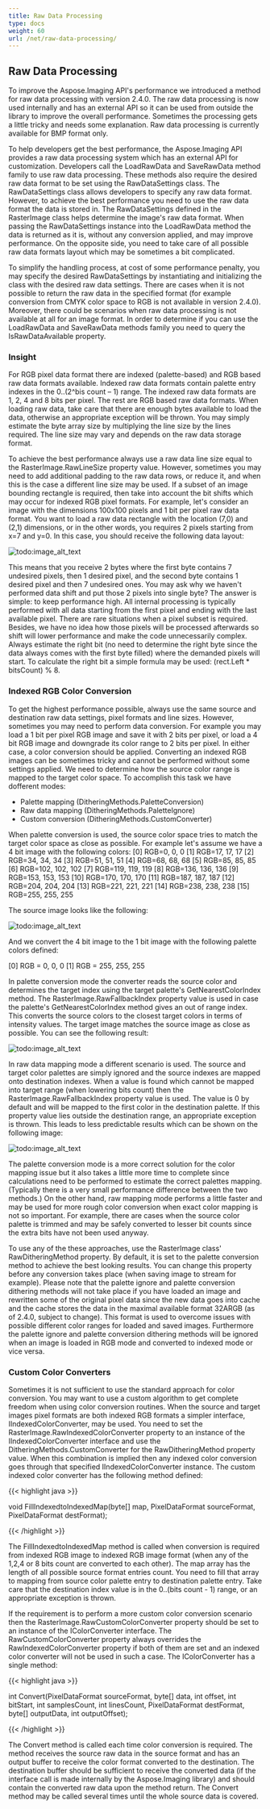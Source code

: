 ```yaml
---
title: Raw Data Processing
type: docs
weight: 60
url: /net/raw-data-processing/
---
```


## **Raw Data Processing**
To improve the Aspose.Imaging API's performance we introduced a method for raw data processing with version 2.4.0. The raw data processing is now used internally and has an external API so it can be used from outside the library to improve the overall performance. Sometimes the processing gets a little tricky and needs some explanation. Raw data processing is currently available for BMP format only.

To help developers get the best performance, the Aspose.Imaging API provides a raw data processing system which has an external API for customization. Developers call the LoadRawData and SaveRawData method family to use raw data processing. These methods also require the desired raw data format to be set using the RawDataSettings class. The RawDataSettings class allows developers to specify any raw data format. However, to achieve the best performance you need to use the raw data format the data is stored in. The RawDataSettings defined in the RasterImage class helps determine the image's raw data format. When passing the RawDataSettings instance into the LoadRawData method the data is returned as it is, without any conversion applied, and may improve performance. On the opposite side, you need to take care of all possible raw data formats layout which may be sometimes a bit complicated. 

To simplify the handling process, at cost of some performance penalty, you may specify the desired RawDataSettings by instantiating and initializing the class with the desired raw data settings. There are cases when it is not possible to return the raw data in the specified format (for example conversion from CMYK color space to RGB is not available in version 2.4.0). Moreover, there could be scenarios when raw data processing is not available at all for an image format. In order to determine if you can use the LoadRawData and SaveRawData methods family you need to query the IsRawDataAvailable property.
### **Insight**
For RGB pixel data format there are indexed (palette-based) and RGB based raw data formats available. Indexed raw data formats contain palette entry indexes in the 0..(2^bis count – 1) range. The indexed raw data formats are 1, 2, 4 and 8 bits per pixel. The rest are RGB based raw data formats. When loading raw data, take care that there are enough bytes available to load the data, otherwise an appropriate exception will be thrown. You may simply estimate the byte array size by multiplying the line size by the lines required. The line size may vary and depends on the raw data storage format. 

To achieve the best performance always use a raw data line size equal to the RasterImage.RawLineSize property value. However, sometimes you may need to add additional padding to the raw data rows, or reduce it, and when this is the case a different line size may be used. If a subset of an image bounding rectangle is required, then take into account the bit shifts which may occur for indexed RGB pixel formats. For example, let's consider an image with the dimensions 100x100 pixels and 1 bit per pixel raw data format. You want to load a raw data rectangle with the location (7,0) and (2,1) dimensions, or in the other words, you requires 2 pixels starting from x=7 and y=0. In this case, you should receive the following data layout:

![todo:image_alt_text](raw-data-processing_1.png)

This means that you receive 2 bytes where the first byte contains 7 undesired pixels, then 1 desired pixel, and the second byte contains 1 desired pixel and then 7 undesired ones. You may ask why we haven't performed data shift and put those 2 pixels into single byte? The answer is simple: to keep performance high. All internal processing is typically performed with all data starting from the first pixel and ending with the last available pixel. There are rare situations when a pixel subset is required. Besides, we have no idea how those pixels will be processed afterwards so shift will lower performance and make the code unnecessarily complex. Always estimate the right bit (no need to determine the right byte since the data always comes with the first byte filled) where the demanded pixels will start. To calculate the right bit a simple formula may be used: (rect.Left * bitsCount) % 8.
### **Indexed RGB Color Conversion**
To get the highest performance possible, always use the same source and destination raw data settings, pixel formats and line sizes. However, sometimes you may need to perform data conversion. For example you may load a 1 bit per pixel RGB image and save it with 2 bits per pixel, or load a 4 bit RGB image and downgrade its color range to 2 bits per pixel. In either case, a color conversion should be applied. Converting an indexed RGB images can be sometimes tricky and cannot be performed without some settings applied. We need to determine how the source color range is mapped to the target color space. To accomplish this task we have dofferent modes:

- Palette mapping (DitheringMethods.PaletteConversion)
- Raw data mapping (DitheringMethods.PaletteIgnore)
- Custom conversion (DitheringMethods.CustomConverter)

When palette conversion is used, the source color space tries to match the target color space as close as possible. For example let's assume we have a 4 bit image with the following colors:
[0] RGB=0, 0, 0
[1] RGB=17, 17, 17
[2] RGB=34, 34, 34
[3] RGB=51, 51, 51
[4] RGB=68, 68, 68
[5] RGB=85, 85, 85
[6] RGB=102, 102, 102
[7] RGB=119, 119, 119
[8] RGB=136, 136, 136
[9] RGB=153, 153, 153
[10] RGB=170, 170, 170
[11] RGB=187, 187, 187
[12] RGB=204, 204, 204
[13] RGB=221, 221, 221
[14] RGB=238, 238, 238
[15] RGB=255, 255, 255

The source image looks like the following:

![todo:image_alt_text](raw-data-processing_2.png)

And we convert the 4 bit image to the 1 bit image with the following palette colors defined:

[0] RGB = 0, 0, 0
[1] RGB = 255, 255, 255

In palette conversion mode the converter reads the source color and determines the target index using the target palette's GetNearestColorIndex method. The RasterImage.RawFallbackIndex property value is used in case the palette's GetNearestColorIndex method gives an out of range index. This converts the source colors to the closest target colors in terms of intensity values. The target image matches the source image as close as possible. You can see the following result:

![todo:image_alt_text](raw-data-processing_3.png)




In raw data mapping mode a different scenario is used. The source and target color palettes are simply ignored and the source indexes are mapped onto destination indexes. When a value is found which cannot be mapped into target range (when lowering bits count) then the RasterImage.RawFallbackIndex property value is used. The value is 0 by default and will be mapped to the first color in the destination palette. If this property value lies outside the destination range, an appropriate exception is thrown. This leads to less predictable results which can be shown on the following image:

![todo:image_alt_text](raw-data-processing_4.png)

The palette conversion mode is a more correct solution for the color mapping issue but it also takes a little more time to complete since calculations need to be performed to estimate the correct palettes mapping. (Typically there is a very small performance difference between the two methods.) On the other hand, raw mapping mode performs a little faster and may be used for more rough color conversion when exact color mapping is not so important. For example, there are cases when the source color palette is trimmed and may be safely converted to lesser bit counts since the extra bits have not been used anyway.

To use any of the these approaches, use the RasterImage class' RawDitheringMethod property. By default, it is set to the palette conversion method to achieve the best looking results. You can change this property before any conversion takes place (when saving image to stream for example). Please note that the palette ignore and palette conversion dithering methods will not take place if you have loaded an image and rewritten some of the original pixel data since the new data goes into cache and the cache stores the data in the maximal available format 32ARGB (as of 2.4.0, subject to change). This format is used to overcome issues with possible different color ranges for loaded and saved images. Furthermore the palette ignore and palette conversion dithering methods will be ignored when an image is loaded in RGB mode and converted to indexed mode or vice versa.
### **Custom Color Converters**
Sometimes it is not sufficient to use the standard approach for color conversion. You may want to use a custom algorithm to get complete freedom when using color conversion routines. When the source and target images pixel formats are both indexed RGB formats a simpler interface, IIndexedColorConverter, may be used. You need to set the RasterImage.RawIndexedColorConverter property to an instance of the IIndexedColorConverter interface and use the DitheringMethods.CustomConverter for the RawDitheringMethod property value. When this combination is implied then any indexed color conversion goes through that specified IIndexedColorConverter instance. The custom indexed color converter has the following method defined:

{{< highlight java >}}

 void FillIndexedtoIndexedMap(byte[] map, PixelDataFormat sourceFormat, PixelDataFormat destFormat);

{{< /highlight >}}

The FillIndexedtoIndexedMap method is called when conversion is required from indexed RGB image to indexed RGB image format (when any of the 1,2,4 or 8 bits count are converted to each other). The map array has the length of all possible source format entries count. You need to fill that array to mapping from source color palette entry to destination palette entry. Take care that the destination index value is in the 0..(bits count - 1) range, or an appropriate exception is thrown.

If the requirement is to perform a more custom color conversion scenario then the RasterImage.RawCustomColorConverter property should be set to an instance of the IColorConverter interface. The RawCustomColorConverter property always overrides the RawIndexedColorConverter property if both of them are set and an indexed color converter will not be used in such a case. The IColorConverter has a single method:

{{< highlight java >}}

 int Convert(PixelDataFormat sourceFormat, byte[] data, int offset, int bitStart, int samplesCount, int linesCount, PixelDataFormat destFormat, byte[] outputData, int outputOffset); 

{{< /highlight >}}

The Convert method is called each time color conversion is required. The method receives the source raw data in the source format and has an output buffer to receive the color format converted to the destination. The destination buffer should be sufficient to receive the converted data (if the interface call is made internally by the Aspose.Imaging library) and should contain the converted raw data upon the method return. The Convert method may be called several times until the whole source data is covered.
